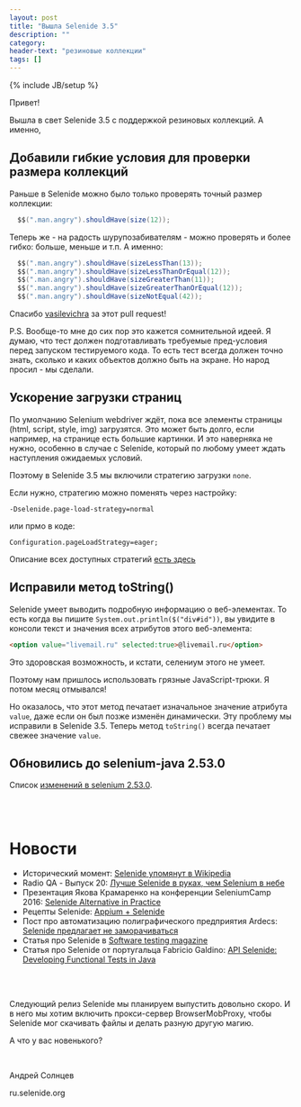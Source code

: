 ```yaml
---
layout: post
title: "Вышла Selenide 3.5"
description: ""
category:
header-text: "резиновые коллекции"
tags: []
---
```

{% include JB/setup %}

Привет!

Вышла в свет Selenide 3.5 с поддержкой резиновых коллекций. А именно,

## Добавили гибкие условия для проверки размера коллекций 

Раньше в Selenide можно было только проверять точный размер коллекции:

```java
  $$(".man.angry").shouldHave(size(12));
```

Теперь же - на радость шурупозабивателям - можно проверять и более гибко: больше, меньше и т.п.
А именно:

```java
  $$(".man.angry").shouldHave(sizeLessThan(13));
  $$(".man.angry").shouldHave(sizeLessThanOrEqual(12));
  $$(".man.angry").shouldHave(sizeGreaterThan(11));
  $$(".man.angry").shouldHave(sizeGreaterThanOrEqual(12));
  $$(".man.angry").shouldHave(sizeNotEqual(42));
```

Спасибо [vasilevichra](https://github.com/vasilevichra) за этот pull request!

P.S. Вообще-то мне до сих пор это кажется сомнительной идеей. 
Я думаю, что тест должен подготавливать требуемые пред-условия перед запуском тестируемого кода.
То есть тест всегда должен точно знать, сколько и каких объектов должно быть на экране.
Но народ просил - мы сделали. 

## Ускорение загрузки страниц

По умолчанию Selenium webdriver ждёт, пока все элементы страницы (html, script, style, img) загрузятся.
Это может быть долго, если например, на странице есть большие картинки. 
И это наверняка не нужно, особенно в случае с Selenide, который по любому умеет ждать наступления ожидаемых условий.

Поэтому в Selenide 3.5 мы включили стратегию загрузки `none`. 

Если нужно, стратегию можно поменять через настройку:

```
-Dselenide.page-load-strategy=normal
``` 

или прмо в коде:

```
Configuration.pageLoadStrategy=eager;
```

Описание всех доступных стратегий [есть здесь](https://w3c.github.io/webdriver/webdriver-spec.html#dfn-page-loading-strategy)

## Исправили метод toString()

Selenide умеет выводить подробную информацию о веб-элементах. 
То есть когда вы пишите `System.out.println($("div#id"))`, вы увидите в консоли текст и значения всех атрибутов этого веб-элемента:

```html
<option value="livemail.ru" selected:true>@livemail.ru</option>
```

Это здоровская возможность, и кстати, селениум этого не умеет.

Поэтому нам пришлось использовать грязные JavaScript-трюки. Я потом месяц отмывался!

Но оказалось, что этот метод печатает изначальное значение атрибута `value`, даже если он был позже изменён динамически.
Эту проблему мы исправили в Selenide 3.5. Теперь метод `toString()` всегда печатает свежее значение `value`.


## Обновились до selenium-java 2.53.0

Список [изменений в selenium 2.53.0](https://raw.githubusercontent.com/SeleniumHQ/selenium/master/java/CHANGELOG).

<br/>
<br/>

# Новости 

* Исторический момент: [Selenide упомянут в Wikipedia](https://en.wikipedia.org/wiki/List_of_GUI_testing_tools)
* Radio QA - Выпуск 20: [Лучше Selenide в руках, чем Selenium в небе](http://radio-qa.com/anons-vypusk-20-luchshe-selenide-v-rukah-chem-selenium-v-nebe/)
* Презентация Якова Крамаренко на конференции SeleniumCamp 2016: [Selenide Alternative in Practice](http://www.slideshare.net/yashaka/selenide-alternative-in-practice-implementation-lessons-learned-seleniumcamp-2016)
* Рецепты Selenide: [Appium + Selenide](http://selenide-recipes.blogspot.com.ee/2015/09/mobile-automation-appium-selenide.html)
* Пост про автоматизацию полиграфического предприятия Ardecs: [Selenide предлагает не заморачиваться](http://www.ardecs.com/blog/27-08-2015/?lang=ru)
* Статья про Selenide в [Software testing magazine](http://www.softwaretestingmagazine.com/videos/concise-ui-tests-in-java-with-selenide/?utm_source=feedburner&utm_medium=feed&utm_campaign=Feed%3A+SoftwareTestingMagazine+%28Software+Testing+Magazine%29)
* Статья про Selenide от португальца Fabricio Galdino: [API Selenide: Developing Functional Tests in Java](http://mrbool.com/api-selenide-developing-functional-tests-in-java/33952)

<br/>
<br/>

Следующий релиз Selenide мы планируем выпустить довольно скоро. И в него мы хотим включить прокси-сервер BrowserMobProxy,
чтобы Selenide мог скачивать файлы и делать разную другую магию. 

А что у вас новенького?

<br/>

Андрей Солнцев

ru.selenide.org
